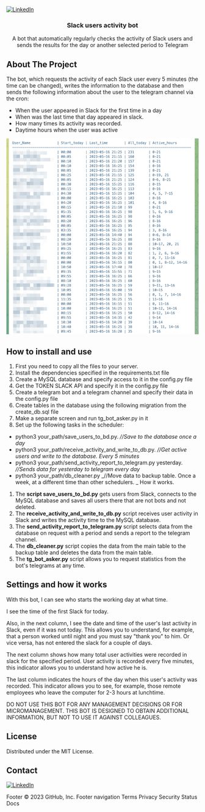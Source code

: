 <!-- PROJECT SHIELDS -->
<!--
*** I'm using markdown "reference style" links for readability.
*** Reference links are enclosed in brackets [ ] instead of parentheses ( ).
*** See the bottom of this document for the declaration of the reference variables
*** for contributors-url, forks-url, etc. This is an optional, concise syntax you may use.
*** https://www.markdownguide.org/basic-syntax/#reference-style-links
-->

[![LinkedIn][linkedin-shield]][linkedin-url]

<div>
<h3 align="center">Slack users activity bot</h3>

  <p align="center">
    A bot that automatically regularly checks the activity of Slack users and sends the results for the day or another selected period to Telegram
</div>

<!-- ABOUT THE PROJECT -->
## About The Project

The bot, which requests the activity of each Slack user every 5 minutes (the time can be changed), writes the information to the database and then sends the following information about the user to the telegram channel via the cron:
- When the user appeared in Slack for the first time in a day
- When was the last time that day appeared in slack.
- How many times its activity was recorded.
- Daytime hours when the user was active

![Product Name Screen Shot][product-screenshot]
<!-- HOW TO INSTALL AND USE -->
## How to install and use

1. First you need to copy all the files to your server.
2. Install the dependencies specified in the requirements.txt file
3. Create a MySQL database and specify access to it in the config.py file
4. Get the TOKEN SLACK API and specify it in the config.py file
5. Create a telegram bot and a telegram channel and specify their data in the config.py file
6. Create tables in the database using the following migration from the create_db.sql file
7. Make a separate screen and run tg_bot_asker.py in it
8. Set up the following tasks in the scheduler:
  - python3 your_path/save_users_to_bd.py. _//Save to the database once a day_
  - python3 your_path/receive_activity_and_write_to_db.py. _//Get active users and write to the database. Every 5 minutes_
  - python3 your_path/send_activity_report_to_telegram.py yesterday. _//Sends data for yesterday to telegram every day_
  - python3 your_path/db_cleaner.py _//Move data to backup table. Once a week, at a different time than other schedulers.
_
How it works.
1. The **script save_users_to_bd.py** gets users from Slack, connects to the MySQL database and saves all users there that are not bots and not deleted.
2. The **receive_activity_and_write_to_db.py** script receives user activity in Slack and writes the activity time to the MySQL database.
3. The **send_activity_report_to_telegram.py** script selects data from the database on request with a period and sends a report to the telegram channel.
4. The **db_cleaner.py** script copies the data from the main table to the backup table and deletes the data from the main table.
5. The **tg_bot_asker.py** script allows you to request statistics from the bot's telegrams at any time.

<!-- USAGE EXAMPLES -->
## Settings and how it works

With this bot, I can see who starts the working day at what time. 

I see the time of the first Slack for today. 

Also, in the next column, I see the date and time of the user's last activity in Slack, even if it was not today. This allows you to understand, for example, that a person worked until night and you must say "thank you" to him. Or vice versa, has not entered the slack for a couple of days. 

The next column shows how many total user activities were recorded in slack for the specified period. User activity is recorded every five minutes, this indicator allows you to understand how active he is. 

The last column indicates the hours of the day when this user's activity was recorded. This indicator allows you to see, for example, those remote employees who leave the computer for 2-3 hours at lunchtime.

DO NOT USE THIS BOT FOR ANY MANAGEMENT DECISIONS OR FOR MICROMANAGEMENT. THIS BOT IS DESIGNED TO OBTAIN ADDITIONAL INFORMATION, BUT NOT TO USE IT AGAINST COLLEAGUES.


<!-- LICENSE -->
## License

Distributed under the MIT License.


<!-- CONTACT -->
## Contact

[![LinkedIn][linkedin-shield]][linkedin-url]




<!-- MARKDOWN LINKS & IMAGES -->
<!-- https://www.markdownguide.org/basic-syntax/#reference-style-links -->
[linkedin-shield]: https://img.shields.io/badge/-LinkedIn-black.svg?style=for-the-badge&logo=linkedin&colorB=555
[linkedin-url]: https://www.linkedin.com/in/vitalii-vladov-65473511a/
[product-screenshot]: slack_activity.png
Footer
© 2023 GitHub, Inc.
Footer navigation
Terms
Privacy
Security
Status
Docs
